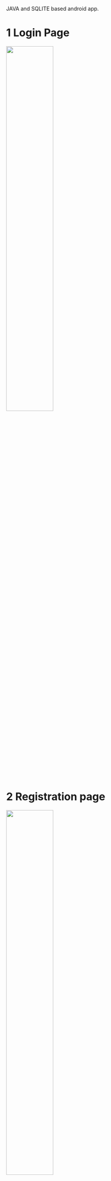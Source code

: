 JAVA and SQLITE based android app.

# 1 Login Page #
<img width="50%" hight = "50%" src="https://user-images.githubusercontent.com/67515374/211645505-f85b3c7d-0a10-4b7c-9f83-7a59d371b875.jpg">

# 2 Registration page #
<img width="50%" hight = "50%" src="https://user-images.githubusercontent.com/67515374/211646843-51de5b05-795b-4598-bf10-819cd8bc5d33.jpg">

# 3 Form validation on registration page #
<img width="50%" hight = "50%" src="https://user-images.githubusercontent.com/67515374/211647079-79ccfbd1-ba97-4d41-bca5-075f147cc2d3.jpg">

# 4 After registration trying to login #
<img width="50%" hight = "50%" src="https://user-images.githubusercontent.com/67515374/211647919-a90e54e7-e7bd-4883-937b-a6a2a618af9f.jpg">

# 5 After Succefully login #
<img width="50%" hight = "50%" src="https://user-images.githubusercontent.com/67515374/211647973-ab6f206b-ce67-405c-a0a5-641504e2746a.jpg">

# 6 Updating data #
<img width="50%" hight = "50%" src="https://user-images.githubusercontent.com/67515374/211648057-7b074386-3ca1-4855-8887-916d57671927.jpg">

# 7 After Updating the data #
<img width="50%" hight = "50%" src="https://user-images.githubusercontent.com/67515374/211648106-1f8a7da4-e53d-46c5-96af-ce8085811a0b.jpg">
